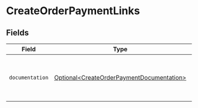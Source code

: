 # CreateOrderPaymentLinks


## Fields

| Field                                                                                                | Type                                                                                                 | Required                                                                                             | Description                                                                                          |
| ---------------------------------------------------------------------------------------------------- | ---------------------------------------------------------------------------------------------------- | ---------------------------------------------------------------------------------------------------- | ---------------------------------------------------------------------------------------------------- |
| `documentation`                                                                                      | [Optional\<CreateOrderPaymentDocumentation>](../../models/errors/CreateOrderPaymentDocumentation.md) | :heavy_minus_sign:                                                                                   | The URL to the generic Mollie API error handling guide.                                              |